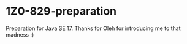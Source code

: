 # 1Z0-829-preparation
Preparation for Java SE 17. Thanks for Oleh for introducing me to that madness :)
